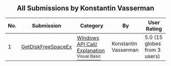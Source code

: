 ﻿<div align="center">

## All Submissions by Konstantin Vasserman

</div>

No.  | Submission | Category | By   | User Rating
---- | ---------- | -------- | ---- | -----------
1 | [GetDiskFreeSpaceEx<br />](https://github.com/Planet-Source-Code/konstantin-vasserman-getdiskfreespaceex__1-6461) | [Windows API Call/ Explanation<br /><sup>Visual Basic</sup>](../ByCategory/windows-api-call-explanation__1-39.md) | Konstantin Vasserman | 5.0 (15 globes from 3 users)
